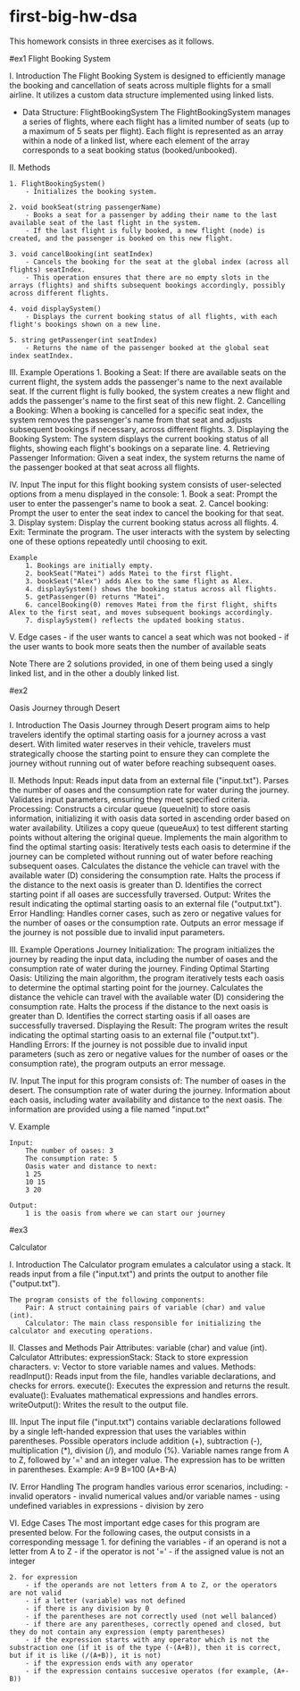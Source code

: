 # first-big-hw-dsa

This homework consists in three exercises as it follows.

#ex1
Flight Booking System

I. Introduction
The Flight Booking System is designed to efficiently manage the booking and cancellation of seats across multiple flights for a small airline. 
It utilizes a custom data structure implemented using linked lists.

- Data Structure: FlightBookingSystem
The FlightBookingSystem manages a series of flights, where each flight has a limited number of seats (up to a maximum of 5 seats per flight). 
Each flight is represented as an array within a node of a linked list, where each element of the array corresponds to a seat booking status (booked/unbooked).

II. Methods

	1. FlightBookingSystem()
		- Initializes the booking system.

	2. void bookSeat(string passengerName)
		- Books a seat for a passenger by adding their name to the last available seat of the last flight in the system. 
		- If the last flight is fully booked, a new flight (node) is created, and the passenger is booked on this new flight.

	3. void cancelBooking(int seatIndex)
		- Cancels the booking for the seat at the global index (across all flights) seatIndex. 
		- This operation ensures that there are no empty slots in the arrays (flights) and shifts subsequent bookings accordingly, possibly across different flights.

	4. void displaySystem()
		- Displays the current booking status of all flights, with each flight's bookings shown on a new line.

	5. string getPassenger(int seatIndex)
		- Returns the name of the passenger booked at the global seat index seatIndex.

III. Example Operations
	1. Booking a Seat:
		If there are available seats on the current flight, the system adds the passenger's name to the next available seat.
		If the current flight is fully booked, the system creates a new flight and adds the passenger's name to the first seat of this new flight.
	2. Cancelling a Booking:
		When a booking is cancelled for a specific seat index, the system removes the passenger's name from that seat and adjusts subsequent bookings if necessary, across different flights.
	3. Displaying the Booking System:
		The system displays the current booking status of all flights, showing each flight's bookings on a separate line.
	4. Retrieving Passenger Information:
		Given a seat index, the system returns the name of the passenger booked at that seat across all flights.

IV. Input 
	The input for this flight booking system consists of user-selected options from a menu displayed in the console:
		1. Book a seat: Prompt the user to enter the passenger's name to book a seat.
		2. Cancel booking: Prompt the user to enter the seat index to cancel the booking for that seat.
		3. Display system: Display the current booking status across all flights.
		4. Exit: Terminate the program.
	The user interacts with the system by selecting one of these options repeatedly until choosing to exit.

	Example
		1. Bookings are initially empty.
		2. bookSeat("Matei") adds Matei to the first flight.
		3. bookSeat("Alex") adds Alex to the same flight as Alex.
		4. displaySystem() shows the booking status across all flights.
		5. getPassenger(0) returns "Matei".
		6. cancelBooking(0) removes Matei from the first flight, shifts Alex to the first seat, and moves subsequent bookings accordingly.
		7. displaySystem() reflects the updated booking status.

V. Edge cases
	- if the user wants to cancel a seat which was not booked
	- if the user wants to book more seats then the number of available seats

Note
	There are 2 solutions provided, in one of them being used a singly linked list, and in the other a doubly linked list.


#ex2

Oasis Journey through Desert

I. Introduction
	The Oasis Journey through Desert program aims to help travelers identify the optimal starting oasis for a journey across a vast desert. 
	With limited water reserves in their vehicle, travelers must strategically choose the starting point to ensure they can complete the journey without running out of water before reaching subsequent oases.

II. Methods
	Input:
		Reads input data from an external file ("input.txt").
		Parses the number of oases and the consumption rate for water during the journey.
		Validates input parameters, ensuring they meet specified criteria.
	Processing:
		Constructs a circular queue (queueInit) to store oasis information, initializing it with oasis data sorted in ascending order based on water availability.
		Utilizes a copy queue (queueAux) to test different starting points without altering the original queue.
		Implements the main algorithm to find the optimal starting oasis:
			Iteratively tests each oasis to determine if the journey can be completed without running out of water before reaching subsequent oases.
			Calculates the distance the vehicle can travel with the available water (D) considering the consumption rate.
			Halts the process if the distance to the next oasis is greater than D.
			Identifies the correct starting point if all oases are successfully traversed.
	Output:
		Writes the result indicating the optimal starting oasis to an external file ("output.txt").
	Error Handling:
		Handles corner cases, such as zero or negative values for the number of oases or the consumption rate.
		Outputs an error message if the journey is not possible due to invalid input parameters.

III. Example Operations
	Journey Initialization:
		The program initializes the journey by reading the input data, including the number of oases and the consumption rate of water during the journey.
	Finding Optimal Starting Oasis:
		Utilizing the main algorithm, the program iteratively tests each oasis to determine the optimal starting point for the journey.
		Calculates the distance the vehicle can travel with the available water (D) considering the consumption rate.
		Halts the process if the distance to the next oasis is greater than D.
		Identifies the correct starting oasis if all oases are successfully traversed.
	Displaying the Result:
		The program writes the result indicating the optimal starting oasis to an external file ("output.txt").
	Handling Errors:
		If the journey is not possible due to invalid input parameters (such as zero or negative values for the number of oases or the consumption rate), the program outputs an error message.

IV. Input
	The input for this program consists of:
		The number of oases in the desert.
		The consumption rate of water during the journey.
		Information about each oasis, including water availability and distance to the next oasis.
	The information are provided using a file named "input.txt"

V. Example

	Input:
		The number of oases: 3
		The consumption rate: 5
		Oasis water and distance to next:
		1 25
		10 15
		3 20

	Output:
		1 is the oasis from where we can start our journey


#ex3

Calculator

I. Introduction
	The Calculator program emulates a calculator using a stack. It reads input from a file ("input.txt") and prints the output to another file ("output.txt").

	The program consists of the following components:
		Pair: A struct containing pairs of variable (char) and value (int).
		Calculator: The main class responsible for initializing the calculator and executing operations.

II. Classes and Methods
	Pair
		Attributes: variable (char) and value (int).
	Calculator
		Attributes:
			expressionStack: Stack to store expression characters.
			v: Vector to store variable names and values.
		Methods:
			readInput(): Reads input from the file, handles variable declarations, and checks for errors.
			execute(): Executes the expression and returns the result.
			evaluate(): Evaluates mathematical expressions and handles errors.
			writeOutput(): Writes the result to the output file.

III. Input
	The input file ("input.txt") contains variable declarations followed by a single left-handed expression that uses the variables within parentheses. 
	Possible operators include addition (+), subtraction (-), multiplication (*), division (/), and modulo (%). 
	Variable names range from A to Z, followed by '=' and an integer value.
	The expression has to be written in parentheses.
	Example:
		A=9
		B=100
		(A+B-A)

IV. Error Handling
	The program handles various error scenarios, including:
		- invalid operators
		- invalid numerical values and/or variable names
		- using undefined variables in expressions
		- division by zero

VI. Edge Cases
	The most important edge cases for this program are presented below.
	For the following cases, the output consists in a corresponding message
	1. for defining the variables
		- if an operand is not a letter from A to Z
		- if the operator is not '='
		- if the assigned value is not an integer

	2. for expression
		- if the operands are not letters from A to Z, or the operators are not valid
		- if a letter (variable) was not defined
		- if there is any division by 0
		- if the parentheses are not correctly used (not well balanced)
		- if there are any parentheses, correctly opened and closed, but they do not contain any expression (empty parentheses)
		- if the expression starts with any operator which is not the substraction one (if it is of the type (-(A+B)), then it is correct, but if it is like (/(A+B)), it is not)
		- if the expression ends with any operator
		- if the expression contains succesive operatos (for example, (A+-B))

